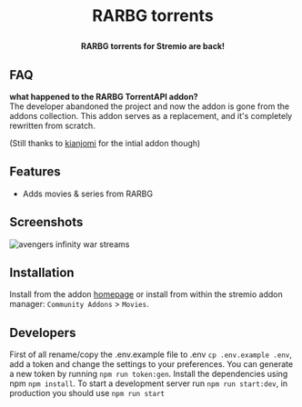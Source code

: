 <h1 align="center">
  <p>RARBG torrents</p>
</h1>

<h4 align="center">RARBG torrents for Stremio are back!</h4>

## FAQ
**what happened to the RARBG TorrentAPI addon?**<br>
The developer abandoned the project and now the addon is gone from the addons collection. This addon serves as a replacement, and it's completely rewritten from scratch.

(Still thanks to [kianjomi](https://github.com/kianjomi/RARBG-TorrentAPI-Stremio) for the intial addon though)

## Features
- Adds movies & series from RARBG

## Screenshots
![avengers infinity war streams](https://i.imgur.com/tFvGFVO.jpg)

## Installation
Install from the addon [homepage](https://stremio-rarbg-addon.sleeyax.tk) or install from within
the stremio addon manager: `Community Addons` > `Movies`.

## Developers
First of all rename/copy the .env.example file to .env `cp .env.example .env`, add a token and change the settings to your preferences. 
You can generate a new token by running `npm run token:gen`. Install the dependencies using npm `npm install`.
To start a development server run `npm run start:dev`, in production you should use `npm run start`
